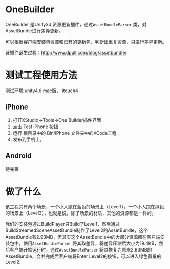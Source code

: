 # OneBuilder #

OneBuilder 是Unity3d 资源更新插件，通过`AssetBundleParser` 类，对AssetBundle进行差异更新。

可以根据客户端安装包资源和已有的更新包，判断出重复资源，只进行差异更新。

该插件诞生过程：http://www.dpull.com/blog/assetbundle/

# 测试工程使用方法 #
测试环境 unity4.6 mac版， itouch4

## iPhone ##
1. 打开XStudio->Tools->One Builder插件界面
1. 点击 Test iPhone 按钮
1. 运行 根目录中的 Bin/iPhone 文件夹中的XCode工程
1. 发布到手机上。

## Android ##

待完善

# 做了什么 #
该工程共有两个场景，一个小人跑在蓝色的场景上（Level1），一个小人跑在绿色的场景上（Level2），也就是说，除了场景的材质，其他的资源都是一样的。

我们的安装包通过BuildPlayer只Build了Level1，然后通过BuildStreamedSceneAssetBundle制作了Level2的AssetBundle，这个AssetBundle有2.93MB，但其实这个AssetBundle中的大部分资源都在客户端安装包中，使用`AssetBundleParser` 将其取差异，将差异压缩后大小为19.4KB，然后客户端开始运行时，通过`AssetBundleParser` 将其恢复为原来2.93MB的AssetBundle，合并完成后客户端将Enter Level2的按钮，可以进入绿色背景的Level2.